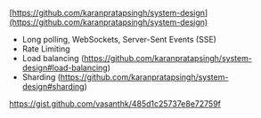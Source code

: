 [https://github.com/karanpratapsingh/system-design](https://github.com/karanpratapsingh/system-design)

- Long polling, WebSockets, Server-Sent Events (SSE)
- Rate Limiting
- Load balancing (https://github.com/karanpratapsingh/system-design#load-balancing)
- Sharding (https://github.com/karanpratapsingh/system-design#sharding)


https://gist.github.com/vasanthk/485d1c25737e8e72759f

